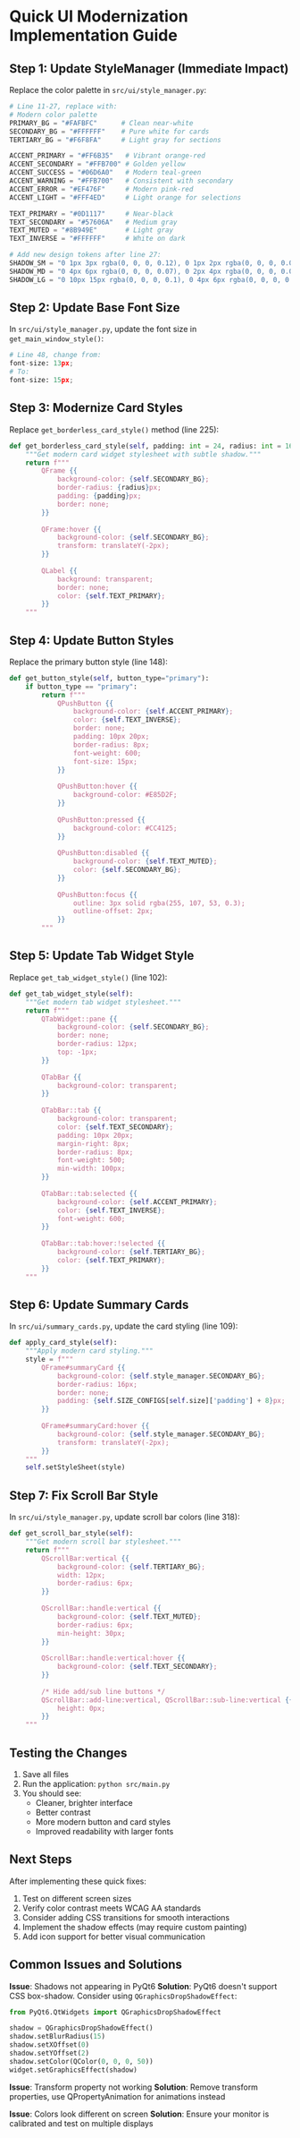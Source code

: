 # Quick UI Modernization Implementation Guide

## Step 1: Update StyleManager (Immediate Impact)

Replace the color palette in `src/ui/style_manager.py`:

```python
# Line 11-27, replace with:
# Modern color palette
PRIMARY_BG = "#FAFBFC"      # Clean near-white
SECONDARY_BG = "#FFFFFF"    # Pure white for cards
TERTIARY_BG = "#F6F8FA"     # Light gray for sections

ACCENT_PRIMARY = "#FF6B35"   # Vibrant orange-red
ACCENT_SECONDARY = "#FFB700" # Golden yellow
ACCENT_SUCCESS = "#06D6A0"   # Modern teal-green
ACCENT_WARNING = "#FFB700"   # Consistent with secondary
ACCENT_ERROR = "#EF476F"     # Modern pink-red
ACCENT_LIGHT = "#FFF4ED"     # Light orange for selections

TEXT_PRIMARY = "#0D1117"     # Near-black
TEXT_SECONDARY = "#57606A"   # Medium gray
TEXT_MUTED = "#8B949E"       # Light gray
TEXT_INVERSE = "#FFFFFF"     # White on dark

# Add new design tokens after line 27:
SHADOW_SM = "0 1px 3px rgba(0, 0, 0, 0.12), 0 1px 2px rgba(0, 0, 0, 0.06)"
SHADOW_MD = "0 4px 6px rgba(0, 0, 0, 0.07), 0 2px 4px rgba(0, 0, 0, 0.05)"
SHADOW_LG = "0 10px 15px rgba(0, 0, 0, 0.1), 0 4px 6px rgba(0, 0, 0, 0.05)"
```

## Step 2: Update Base Font Size

In `src/ui/style_manager.py`, update the font size in `get_main_window_style()`:

```python
# Line 48, change from:
font-size: 13px;
# To:
font-size: 15px;
```

## Step 3: Modernize Card Styles

Replace `get_borderless_card_style()` method (line 225):

```python
def get_borderless_card_style(self, padding: int = 24, radius: int = 16):
    """Get modern card widget stylesheet with subtle shadow."""
    return f"""
        QFrame {{
            background-color: {self.SECONDARY_BG};
            border-radius: {radius}px;
            padding: {padding}px;
            border: none;
        }}
        
        QFrame:hover {{
            background-color: {self.SECONDARY_BG};
            transform: translateY(-2px);
        }}
        
        QLabel {{
            background: transparent;
            border: none;
            color: {self.TEXT_PRIMARY};
        }}
    """
```

## Step 4: Update Button Styles

Replace the primary button style (line 148):

```python
def get_button_style(self, button_type="primary"):
    if button_type == "primary":
        return f"""
            QPushButton {{
                background-color: {self.ACCENT_PRIMARY};
                color: {self.TEXT_INVERSE};
                border: none;
                padding: 10px 20px;
                border-radius: 8px;
                font-weight: 600;
                font-size: 15px;
            }}
            
            QPushButton:hover {{
                background-color: #E85D2F;
            }}
            
            QPushButton:pressed {{
                background-color: #CC4125;
            }}
            
            QPushButton:disabled {{
                background-color: {self.TEXT_MUTED};
                color: {self.SECONDARY_BG};
            }}
            
            QPushButton:focus {{
                outline: 3px solid rgba(255, 107, 53, 0.3);
                outline-offset: 2px;
            }}
        """
```

## Step 5: Update Tab Widget Style

Replace `get_tab_widget_style()` (line 102):

```python
def get_tab_widget_style(self):
    """Get modern tab widget stylesheet."""
    return f"""
        QTabWidget::pane {{
            background-color: {self.SECONDARY_BG};
            border: none;
            border-radius: 12px;
            top: -1px;
        }}
        
        QTabBar {{
            background-color: transparent;
        }}
        
        QTabBar::tab {{
            background-color: transparent;
            color: {self.TEXT_SECONDARY};
            padding: 10px 20px;
            margin-right: 8px;
            border-radius: 8px;
            font-weight: 500;
            min-width: 100px;
        }}
        
        QTabBar::tab:selected {{
            background-color: {self.ACCENT_PRIMARY};
            color: {self.TEXT_INVERSE};
            font-weight: 600;
        }}
        
        QTabBar::tab:hover:!selected {{
            background-color: {self.TERTIARY_BG};
            color: {self.TEXT_PRIMARY};
        }}
    """
```

## Step 6: Update Summary Cards

In `src/ui/summary_cards.py`, update the card styling (line 109):

```python
def apply_card_style(self):
    """Apply modern card styling."""
    style = f"""
        QFrame#summaryCard {{
            background-color: {self.style_manager.SECONDARY_BG};
            border-radius: 16px;
            border: none;
            padding: {self.SIZE_CONFIGS[self.size]['padding'] + 8}px;
        }}
        
        QFrame#summaryCard:hover {{
            background-color: {self.style_manager.SECONDARY_BG};
            transform: translateY(-2px);
        }}
    """
    self.setStyleSheet(style)
```

## Step 7: Fix Scroll Bar Style

In `src/ui/style_manager.py`, update scroll bar colors (line 318):

```python
def get_scroll_bar_style(self):
    """Get modern scroll bar stylesheet."""
    return f"""
        QScrollBar:vertical {{
            background-color: {self.TERTIARY_BG};
            width: 12px;
            border-radius: 6px;
        }}
        
        QScrollBar::handle:vertical {{
            background-color: {self.TEXT_MUTED};
            border-radius: 6px;
            min-height: 30px;
        }}
        
        QScrollBar::handle:vertical:hover {{
            background-color: {self.TEXT_SECONDARY};
        }}
        
        /* Hide add/sub line buttons */
        QScrollBar::add-line:vertical, QScrollBar::sub-line:vertical {{
            height: 0px;
        }}
    """
```

## Testing the Changes

1. Save all files
2. Run the application: `python src/main.py`
3. You should see:
   - Cleaner, brighter interface
   - Better contrast
   - More modern button and card styles
   - Improved readability with larger fonts

## Next Steps

After implementing these quick fixes:

1. Test on different screen sizes
2. Verify color contrast meets WCAG AA standards
3. Consider adding CSS transitions for smooth interactions
4. Implement the shadow effects (may require custom painting)
5. Add icon support for better visual communication

## Common Issues and Solutions

**Issue**: Shadows not appearing in PyQt6
**Solution**: PyQt6 doesn't support CSS box-shadow. Consider using `QGraphicsDropShadowEffect`:

```python
from PyQt6.QtWidgets import QGraphicsDropShadowEffect

shadow = QGraphicsDropShadowEffect()
shadow.setBlurRadius(15)
shadow.setXOffset(0)
shadow.setYOffset(2)
shadow.setColor(QColor(0, 0, 0, 50))
widget.setGraphicsEffect(shadow)
```

**Issue**: Transform property not working
**Solution**: Remove transform properties, use QPropertyAnimation for animations instead

**Issue**: Colors look different on screen
**Solution**: Ensure your monitor is calibrated and test on multiple displays
